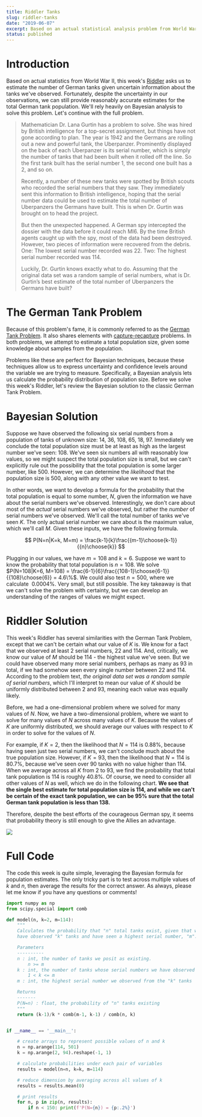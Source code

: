```yaml
---
title: Riddler Tanks
slug: riddler-tanks
date: "2019-06-07"
excerpt: Based on an actual statistical analysis problem from World War II, this week's Riddler asks us to estimate the population of German tanks given uncertain information about the tanks we've observed. Fortunately, despite the uncertainty in our observations, we can still provide reasonably accurate estimates for the total German tank population. We'll rely heavily on Bayesian analysis to solve this problem.
status: published
---
```


# Introduction

Based on actual statistics from World War II, this week's <a href="https://fivethirtyeight.com/features/youve-been-marooned-by-kidnappers-can-you-escape-at-dawn/">Riddler</a> asks us to estimate the number of German tanks given uncertain information about the tanks we've observed. Fortunately, despite the uncertainty in our observations, we can still provide reasonably accurate estimates for the total German tank population. We'll rely heavily on Bayesian analysis to solve this problem. Let's continue with the full problem.

<blockquote>
Mathematician Dr. Lana Gurtin has a problem to solve. She was hired by British intelligence for a top-secret assignment, but things have not gone according to plan. The year is 1942 and the Germans are rolling out a new and powerful tank, the Uberpanzer. Prominently displayed on the back of each Uberpanzer is its serial number, which is simply the number of tanks that had been built when it rolled off the line. So the first tank built has the serial number 1, the second one built has a 2, and so on.

Recently, a number of these new tanks were spotted by British scouts who recorded the serial numbers that they saw. They immediately sent this information to British intelligence, hoping that the serial number data could be used to estimate the total number of Uberpanzers the Germans have built. This is when Dr. Gurtin was brought on to head the project.

But then the unexpected happened. A German spy intercepted the dossier with the data before it could reach MI6. By the time British agents caught up with the spy, most of the data had been destroyed. However, two pieces of information were recovered from the debris. One: The lowest serial number recorded was 22. Two: The highest serial number recorded was 114.

Luckily, Dr. Gurtin knows exactly what to do. Assuming that the original data set was a random sample of serial numbers, what is Dr. Gurtin’s best estimate of the total number of Uberpanzers the Germans have built?

</blockquote>

# The German Tank Problem

Because of this problem's fame, it is commonly referred to as the <a href="https://en.wikipedia.org/wiki/German_tank_problem">German Tank Problem</a>. It also shares elements with <a href="https://en.wikipedia.org/wiki/Mark_and_recapture">capture-recapture</a> problems. In both problems, we attempt to estimate a total population size, given some knowledge about samples from the population.

Problems like these are perfect for Bayesian techniques, because these techniques allow us to express uncertainty and confidence levels around the variable we are trying to measure. Specifically, a Bayesian analysis lets us calculate the probability distribution of population size. Before we solve this week's Riddler, let's review the Bayesian solution to the classic German Tank Problem.

# Bayesian Solution

Suppose we have observed the following six serial numbers from a population of tanks of unknown size: 14, 36, 108, 65, 18, 97. Immediately we conclude the total population size must be at least as high as the largest number we've seen: 108. We've seen six numbers all with reasonably low values, so we might suspect the total population size is small, but we can't explicitly rule out the possibility that the total population is some larger number, like 500. However, we can determine the _likelihood_ that the population size is 500, along with any other value we want to test.

In other words, we want to develop a formula for the probability that the total population is equal to some number, $N$, given the information we have about the serial numbers we've observed. Interestingly, we don't care about most of the _actual_ serial numbers we've observed, but rather the _number_ of serial numbers we've observed. We'll call the total number of tanks we've seen $K$. The only actual serial number we care about is the maximum value, which we'll call $M$. Given these inputs, we have the following formula.

$$
P(N=n|K=k, M=m) = \frac{k-1}{k}\frac{{m-1}\choose{k-1}}{{n}\choose{k}}
$$

Plugging in our values, we have $m=108$ and $k=6$. Suppose we want to know the probability that total population is $n=108$. We solve $P(N=108|K=6, M=108) = \frac{6-1}{6}\frac{{108-1}\choose{6-1}}{{108}\choose{6}} = 4.6\%$. We could also test $n=500$, where we calculate $~0.0004\%$. Very small, but still possible. The key takeaway is that we can't solve the problem with certainty, but we can develop an understanding of the ranges of values we might expect.

# Riddler Solution

This week's Riddler has several similarities with the German Tank Problem, except that we can't be certain what our value of $K$ is. We know for a fact that we observed at least 2 serial numbers, 22 and 114. And, critically, we know our value of $M$ should be 114 - the highest value we've seen. But we could have observed many more serial numbers, perhaps as many as 93 in total, if we had somehow seen every single number between 22 and 114. According to the problem text, _the original data set was a random sample of serial numbers_, which I'll interpret to mean our value of $K$ should be uniformly distributed between 2 and 93, meaning each value was equally likely.

Before, we had a one-dimensional problem where we solved for many values of $N$. Now, we have a two-dimensional problem, where we want to solve for many values of $N$ across many values of $K$. Because the values of $K$ are uniformly distributed, we should average our values with respect to $K$ in order to solve for the values of $N$.

For example, if $K=2$, then the likelihood that $N=114$ is $0.88\%$, because having seen just two serial numbers, we can't conclude much about the true population size. However, if $K=93$, then the likelihood that $N=114$ is $80.7\%$, because we've seen over 90 tanks with no value higher than 114. When we average across all $K$ from 2 to 93, we find the probability that total tank population is 114 is roughly $40.8\%$. Of course, we need to consider all other values of $N$ as well, which we do in the following chart. **We see that the single best estimate for total population size is 114, and while we can't be certain of the exact tank population, we can be 95% sure that the total German tank population is less than 138.**

Therefore, despite the best efforts of the courageous German spy, it seems that probability theory is still enough to give the Allies an advantage.

<img src="/img/riddler-tanks.png">

# Full Code

The code this week is quite simple, leveraging the Bayesian formula for population estimates. The only tricky part is to test across multiple values of $k$ and $n$, then average the results for the correct answer. As always, please let me know if you have any questions or comments!

```python
import numpy as np
from scipy.special import comb

def model(n, k=2, m=114):
    """
    Calculates the probability that "n" total tanks exist, given that we
    have observed "k" tanks and have seen a highest serial number, "m".

    Parameters
    ----------
    n : int, the number of tanks we posit as existing.
        n >= m
    k : int, the number of tanks whose serial numbers we have observed
        1 < k <= m
    m : int, the highest serial number we observed from the "k" tanks

    Returns
    -------
    P(N=n) : float, the probability of "n" tanks existing
    """
    return (k-1)/k * comb(m-1, k-1) / comb(n, k)


if __name__ == '__main__':

    # create arrays to represent possible values of n and k
    n = np.arange(114, 501)
    k = np.arange(2, 94).reshape(-1, 1)

    # calculate probabilities under each pair of variables
    results = model(n=n, k=k, m=114)

    # reduce dimension by averaging across all values of k
    results = results.mean(0)

    # print results
    for n, p in zip(n, results):
        if n < 150: print(f'P(N={n}) = {p:.2%}')
```
